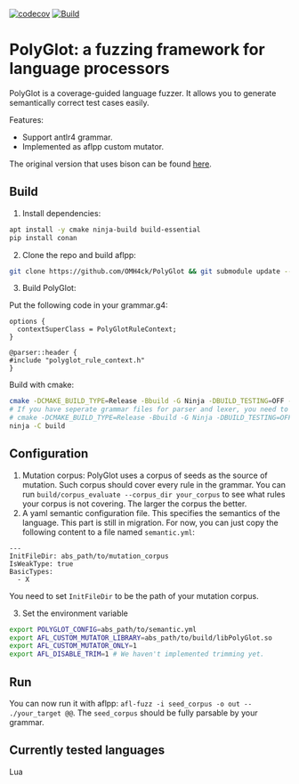 [![codecov](https://codecov.io/gh/OMH4ck/PolyGlot/branch/main/graph/badge.svg)](https://codecov.io/gh/OMH4ck/PolyGlot)
[![Build](https://github.com/OMH4ck/PolyGlot/actions/workflows/ci.yml/badge.svg)](https://github.com/OMH4ck/PolyGlot/actions/workflows/ci.yml)

# PolyGlot: a fuzzing framework for language processors

PolyGlot is a coverage-guided language fuzzer. It allows you to generate semantically correct test cases easily.

Features:
- Support antlr4 grammar.
- Implemented as aflpp custom mutator.

The original version that uses bison can be found [here](https://github.com/s3team/Polyglot).

## Build
1. Install dependencies:
```bash
apt install -y cmake ninja-build build-essential
pip install conan
```

2. Clone the repo and build aflpp:
```bash
git clone https://github.com/OMH4ck/PolyGlot && git submodule update --init && cd AFLplusplus && make -j
```

3. Build PolyGlot:

Put the following code in your grammar.g4:
```
options {
  contextSuperClass = PolyGlotRuleContext;
}

@parser::header {
#include "polyglot_rule_context.h"
}
```

Build with cmake:
```bash
cmake -DCMAKE_BUILD_TYPE=Release -Bbuild -G Ninja -DBUILD_TESTING=OFF -DGRAMMAR_FILE=path/to/grammar.g4
# If you have seperate grammar files for parser and lexer, you need to specify PARSER_FILE and LEXER_FILE instead.
# cmake -DCMAKE_BUILD_TYPE=Release -Bbuild -G Ninja -DBUILD_TESTING=OFF -DPARSER_FILE=path/to/parser.g4 -DLEXER_FILE=path/to/lexer.g4
ninja -C build
```

## Configuration
1. Mutation corpus: PolyGlot uses a corpus of seeds as the source of mutation. Such corpus should cover every rule in the grammar. You can run `build/corpus_evaluate --corpus_dir your_corpus` to see what rules your corpus is not covering. The larger the corpus the better.
2. A yaml semantic configuration file. This specifies the semantics of the language. This part is still in migration. For now, you can just copy the following content to a file named `semantic.yml`:
```
---
InitFileDir: abs_path/to/mutation_corpus
IsWeakType: true
BasicTypes:
  - X
```
You need to set `InitFileDir` to be the path of your mutation corpus.

3. Set the environment variable
```bash
export POLYGLOT_CONFIG=abs_path/to/semantic.yml
export AFL_CUSTOM_MUTATOR_LIBRARY=abs_path/to/build/libPolyGlot.so
export AFL_CUSTOM_MUTATOR_ONLY=1
export AFL_DISABLE_TRIM=1 # We haven't implemented trimming yet.
```

## Run
You can now run it with aflpp: `afl-fuzz -i seed_corpus -o out -- ./your_target @@`. The `seed_corpus` should be fully parsable by your grammar.

## Currently tested languages
Lua
